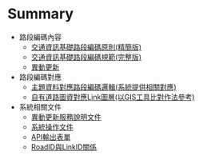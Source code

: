 # Summary

* 路段編碼內容
  * [交通資訊基礎路段編碼原則(精簡版)](Code/2Code.md)
  * [交通資訊基礎路段編碼規範(完整版)](Code/3Standard.md)
  * [異動更新](Code/4Update.md)
* 路段編碼對應 
  * [主題資料對應路段編碼邏輯(系統提供相關對應)](Logic/Logic.md)
  * [自有道路圖資對應Link圖層(以GIS工具比對作法參考)](GIS/GIS.md)
* 系統相關文件
  * [異動更新服務說明文件](API/API2.md)
  * [系統操作文件](Tools/Tools.md)
  * [API輸出表單](Tools/API.md)
  * [RoadID與LinkID關係](Code/1RoadID.md)
